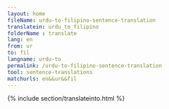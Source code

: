 ```yaml
---
layout: home
fileName: urdu-to-filipino-sentence-translation
translatein: urdu_to_filipino
folderName : translate
lang: en
from: ur
to: fil
langname: urdu-to
permalink: /urdu-to-filipino-sentence-translation
tool: sentence-translations
matchurls: en&&ur&&fil
---
```

{% include section/translateinto.html %}
